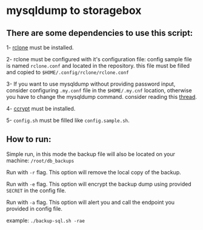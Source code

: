 # mysqldump to storagebox

## There are some dependencies to use this script:

1- [rclone](https://rclone.org) must be installed.

2- rclone must be configured with it's configuration file: config sample file is named `rclone.conf` and located in the repository. this file must be filled and copied to `$HOME/.config/rclone/rclone.conf`

3- If you want to use mysqldump without providing password input, consider configuring `.my.conf` file in the `$HOME/.my.cnf` location, otherwise you have to change the mysqldump command. consider reading this [thread](https://stackoverflow.com/questions/9293042/how-to-perform-a-mysqldump-without-a-password-prompt).

4- [ccrypt](https://ccrypt.sourceforge.net) must be installed.

5- `config.sh` must be filled like `config.sample.sh`.


## How to run:

Simple run, in this mode the backup file will also be located on your machine: `/root/db_backups`

Run with `-r` flag. This option will remove the local copy of the backup.

Run with `-e` flag. This option will encrypt the backup dump using provided `SECRET` in the config file.

Run with `-a` flag. This option will alert you and call the endpoint you provided in config file.

example: `./backup-sql.sh -rae`
